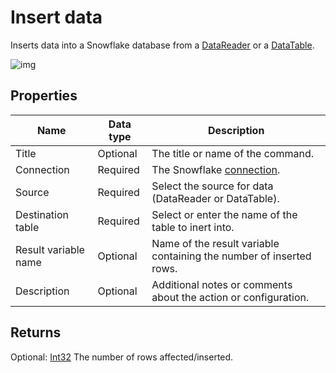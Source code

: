# Insert data

Inserts data into a Snowflake database from a [DataReader](https://learn.microsoft.com/en-us/dotnet/api/system.data.idatareader) or a [DataTable](https://learn.microsoft.com/en-us/dotnet/api/system.data.datatable).

![img](https://profitbasedocs.blob.core.windows.net/flowimages/snowflake-insert-data.png)

## Properties

| Name         | Data type       | Description                                       |
|--------------|-----------------|---------------------------------------------------|
| Title | Optional | The title or name of the command. |
| Connection | Required |  The Snowflake [connection](./connecting-to-snowflake.md). |
| Source | Required | Select the source for data (DataReader or DataTable). |
| Destination table | Required | Select or enter the name of the table to inert into. |
| Result variable name | Optional | Name of the result variable containing the number of inserted rows. |
| Description | Optional | Additional notes or comments about the action or configuration. |

## Returns 

Optional: [Int32](https://learn.microsoft.com/en-us/dotnet/api/system.int32) The number of rows affected/inserted.
